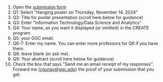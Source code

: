 1. Open the [submission form](https://forms.office.com/r/VNunu5wm4i)
1. Q1: Select "Hanging poster on Thursday, November 14, 2024"
1. Q2: Title for poster presentation (scroll here below for guidance)
1. Q3: Enter "Information Technology/Data Science and Analytics"
1. Q4: Your  name, as you want it displayed (or omitted) in the CREATE program. 
3. Q5: your GGC email.
1. Q6-7: Enter my name. You can enter more professors for Q6 if you have them.
1. Q8: leave blank (or ask me).
4. Q9: Your abstract (scroll here below for guidance)
1. Check the box that says "Send me an email receipt of my responses". Forward me (cgunay@ggc.edu) the proof of your submission that you get.
